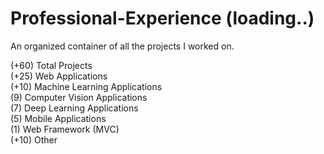 # Professional-Experience (loading..)
An organized container of all the projects I worked on.


(+60) Total Projects<br/>
(+25) Web Applications<br/>
(+10) Machine Learning Applications<br/>
(9) Computer Vision Applications<br/>
(7) Deep Learning Applications<br/>
(5) Mobile Applications<br/>
(1) Web Framework (MVC)<br/>
(+10) Other<br/>
